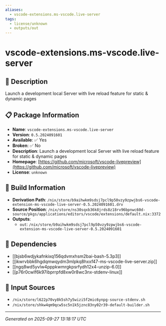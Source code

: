 ```yaml
---
aliases:
  - vscode-extensions.ms-vscode.live-server
tags:
  - license/unknown
  - outputs/out
---
```


# vscode-extensions.ms-vscode.live-server

## 📝 Description

Launch a development local Server with live reload feature for static & dynamic pages

## 📋 Package Information

- **Name**: `vscode-extensions.ms-vscode.live-server`
- **Version**: `0.5.2024091601`
- **Available**: ✅ Yes
- **Broken**: ✅ No
- **Description**: Launch a development local Server with live reload feature for static & dynamic pages
- **Homepage**: [https://github.com/microsoft/vscode-livepreview](https://github.com/microsoft/vscode-livepreview)
- **License**: `unknown`

## 🔧 Build Information

- **Derivation Path**: `/nix/store/b9aihwkm9sdsj7pcl9p50vzy9zpwjbs6-vscode-extension-ms-vscode-live-server-0.5.2024091601.drv`
- **Source Position**: `/nix/store/ns30sqxb36k8jrds8z18rv96bpnwc60d-source/pkgs/applications/editors/vscode/extensions/default.nix:3372`
- **Outputs**:
  - `out`:  `/nix/store/b9aihwkm9sdsj7pcl9p50vzy9zpwjbs6-vscode-extension-ms-vscode-live-server-0.5.2024091601`

## 🔗 Dependencies

- [[bjsb6wdjykafnkixq156qdvmxhsm2bai-bash-5.3p3]]
- [[ikwrvbbk6hgdqmwqydm3mlpkq8hxxf47-ms-vscode-live-server.zip]]
- [[ngq8wd5yvlw4pppkwmrgkpsrfydh12x4-unzip-6.0]]
- [[p76r0cwlf6k97ibprrpfd8xw0r8wc3nx-stdenv-linux]]

## 📁 Input Sources

- `/nix/store/l622p70vy8k5sh7y5wizi5f2mic6ynpg-source-stdenv.sh`
- `/nix/store/shkw4qm9qcw5sc5n1k5jznc83ny02r39-default-builder.sh`

---
*Generated on 2025-09-27 13:18:17 UTC*
